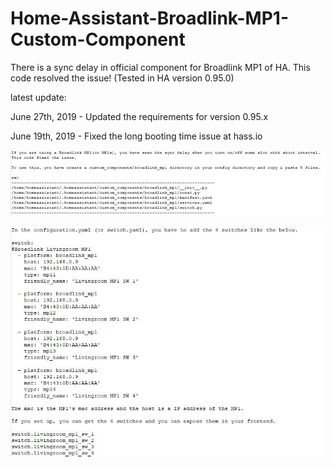 # Home-Assistant-Broadlink-MP1-Custom-Component
There is a sync delay in official component for Broadlink MP1 of HA. This code resolved the issue! (Tested in HA version 0.95.0)

latest update:

June 27th, 2019 - Updated the requirements for version 0.95.x

June 19th, 2019 - Fixed the long booting time issue at hass.io

![1](./1.JPG)

![2](./2.JPG)
